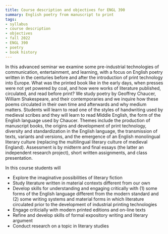 ```yaml
---
title: Course description and objectives for ENGL 390
summary: English poetry from manuscript to print
tags:
- syllabus
- course description
- objectives
- fall 2022
- ENGL 390
- poetry
- book history
---
```

In this advanced seminar we examine some pre-industrial technologies of communication, entertainment, and learning, with a focus on English poetry written in the centuries before and after the introduction of print technology into Europe.
What was the printed book like in the early days, when presses were not yet powered by coal, and how were works of literature published, circulated, and read before print?
We study poetry by Geoffrey Chaucer, William Shakespeare, and their contemporaries and we inquire how these poems circulated in their own time and afterwards and why medium matters.
Students will learn to read one of the styles of handwriting used by medieval scribes and they will learn to read Middle English, the form of the English language used by Chaucer.
Themes include the production of manuscript books, the origins and development of print technology, diversity and standardization in the English language, the transmission of texts, variants and versions, and the emergence of an English monolingual literary culture (replacing the multilingual literary culture of medieval England).
Assessment is by midterm and final essays (the latter an independent research project), short written assignments, and class presentation.

In this course students will

-   Explore the imaginative possibilities of literary fiction
-   Study literature written in material contexts different from our own
-   Develop skills for understanding and engaging critically with (1) some forms of the English language different from the modern standard and (2) some writing systems and material forms in which literature circulated prior to the development of industrial printing technologies
-   Engage criticially with modern printed editions and on-line texts
-   Refine and develop skills of formal expository writing and literary argument
-   Conduct research on a topic in literary studies
